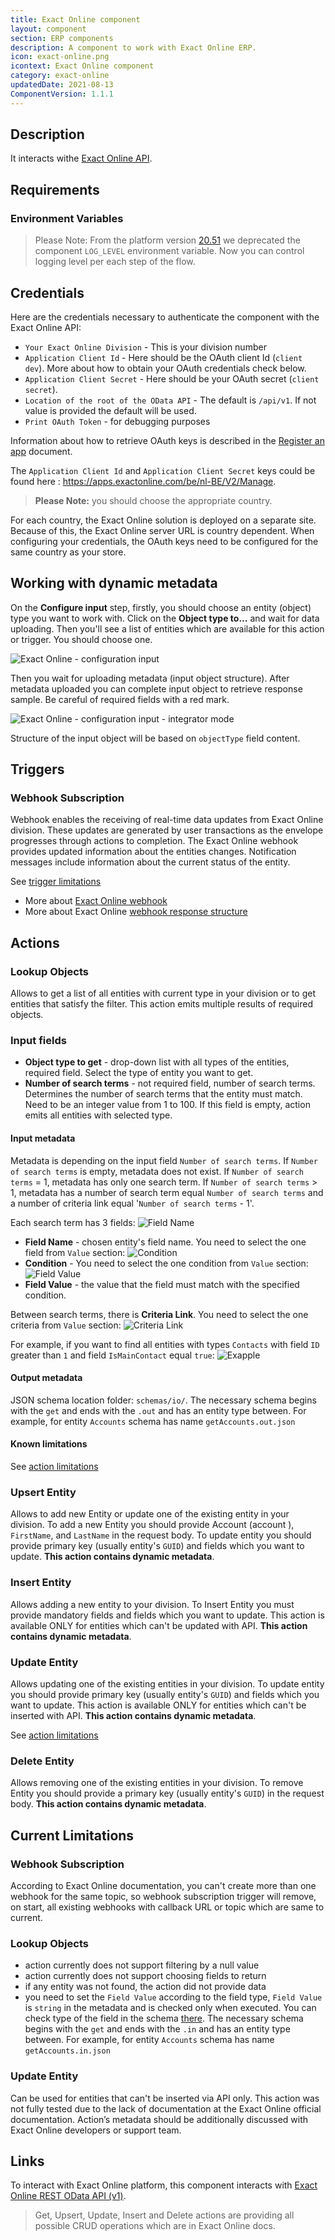 ```yaml
---
title: Exact Online component
layout: component
section: ERP components
description: A component to work with Exact Online ERP.
icon: exact-online.png
icontext: Exact Online component
category: exact-online
updatedDate: 2021-08-13
ComponentVersion: 1.1.1
---
```


## Description

It interacts withe [Exact Online API](https://support.exactonline.com/community/s/knowledge-base#All-All-DNO-Content-restrefdocs).

## Requirements

### Environment Variables

> Please Note: From the platform version [20.51](/releases/2020-12-17) we deprecated the
> component `LOG_LEVEL` environment variable. Now you can control logging level per each step of the flow.

## Credentials

Here are the credentials necessary to authenticate the component with the Exact Online API:

*   `Your Exact Online Division` - This is your division number
*   `Application Client Id` - Here should be the OAuth client Id (`client dev`). More about how to obtain your OAuth credentials check below.
*   `Application Client Secret` - Here should be your OAuth secret (`client secret`).
*   `Location of the root of the OData API` - The default is `/api/v1`. If not value is provided the default will be used.
*   `Print OAuth Token` - for debugging purposes

Information about how to retrieve OAuth keys is described in the [Register an app](https://support.exactonline.com/community/s/knowledge-base#All-All-DNO-Process-appcenter-eol-appcenter-dev-registerapp-p) document.

The `Application Client Id` and `Application Client Secret` keys could be found here : https://apps.exactonline.com/be/nl-BE/V2/Manage.

> **Please Note:** you should choose the appropriate country.

For each country, the Exact Online solution is deployed on a separate site. Because of this, the Exact Online server URL is country dependent. When configuring your credentials, the OAuth keys need to be configured for the same country as your store.

## Working with dynamic metadata

On the **Configure input** step, firstly, you should choose an entity (object)
type you want to work with. Click on the **Object type to...** and wait for data
uploading. Then you'll see a list of entities which are available for this action
or trigger. You should choose one.

![Exact Online  - configuration input](https://user-images.githubusercontent.com/22715422/45947428-df129180-bffc-11e8-8639-af545ad681ef.png)


Then you wait for uploading metadata (input object structure). After metadata
uploaded you can complete input object to retrieve response sample. Be careful of
required fields with a red mark.

![Exact Online  - configuration input - integrator mode](https://user-images.githubusercontent.com/22715422/45947440-e89bf980-bffc-11e8-8081-7e33d08f1ffa.png)

Structure of the input object will be based on `objectType` field content.

## Triggers

### Webhook Subscription

Webhook enables the receiving of real-time data updates from Exact Online division.
These updates are generated by user transactions as the envelope progresses through actions to completion.
The Exact Online webhook provides updated information about the entities changes.
Notification messages include information about the current status of the entity.

See [trigger limitations](#current-limitations)

-   More about [Exact Online webhook](https://support.exactonline.com/community/s/knowledge-base#All-All-DNO-Content-webhooksc)
-   More about Exact Online [webhook response structure](https://support.exactonline.com/community/s/knowledge-base#All-All-DNO-Content-webhookstut)


## Actions

### Lookup Objects

Allows to get a list of all entities with current type in your division or to
get entities that satisfy the filter. This action emits multiple results of required objects.

### Input fields

-   **Object type to get** - drop-down list with all types of the entities, required field. Select the type of entity you want to get.
-   **Number of search terms** - not required field, number of search terms. Determines the number of search terms that the entity must match. Need to be an integer value from 1 to 100. If this field is empty, action emits all entities with selected type.

#### Input metadata

Metadata is depending on the input field `Number of search terms`.
If `Number of search terms` is empty, metadata does not exist.
If `Number of search terms` = 1, metadata has only one search term.
If `Number of search terms` > 1, metadata has a number of search term equal `Number of search terms` and a number of criteria link equal '`Number of search terms` - 1'.

Each search term has 3 fields:
![Field Name](https://user-images.githubusercontent.com/16806832/49370809-06bd5e80-f6fe-11e8-8c77-34cae66dcbae.png)
-   **Field Name** - chosen entity's field name. You need to select the one field from `Value` section:
 ![Condition](https://user-images.githubusercontent.com/16806832/49369982-7e3dbe80-f6fb-11e8-803f-6815d2bb3cd6.png)
-   **Condition** - You need to select the one condition from `Value` section:
 ![Field Value](https://user-images.githubusercontent.com/16806832/49370391-ad086480-f6fc-11e8-8ac7-6f8034a25a7b.png)
-   **Field Value** - the value that the field must match with the specified condition.

Between search terms, there is **Criteria Link**. You need to select the one criteria from `Value` section:
![Criteria Link](https://user-images.githubusercontent.com/16806832/49371411-0aea7b80-f700-11e8-8ddf-9d74f8e98449.png)

For example, if you want to find all entities with types `Contacts` with field `ID` greater than `1` and field `IsMainContact` equal `true`:
![Exapple](https://user-images.githubusercontent.com/16806832/49372537-a9c4a700-f703-11e8-98d1-83d11754b303.png)

#### Output metadata

JSON schema location folder: `schemas/io/`. The necessary schema begins with the
`get` and ends with the `.out` and has an entity type between. For example, for
entity `Accounts` schema has name `getAccounts.out.json`

#### Known limitations
See [action limitations](#current-limitations)


### Upsert Entity

Allows to add new Entity or update one of the existing entity in your division.
To add a new Entity you should provide Account (account ), `FirstName`, and
`LastName` in the request body. To update entity you should provide primary key
(usually entity's `GUID`) and fields which you want to update. **This action contains dynamic metadata**.

### Insert Entity

Allows adding a new entity to your division. To Insert Entity you must provide
mandatory fields and fields which you want to update. This action is available
ONLY for entities which can't be updated with API. **This action contains dynamic metadata**.


### Update Entity

Allows updating one of the existing entities in your division. To update entity
you should provide primary key (usually entity's `GUID`) and fields which you want to update.
This action is available ONLY for entities which can't be inserted with API. **This action contains dynamic metadata**.

See [action limitations](#current-limitations)


### Delete Entity

Allows removing one of the existing entities in your division. To remove Entity
you should provide a primary key (usually entity's `GUID`)  in the request body. **This action contains dynamic metadata**.

## Current Limitations

### Webhook Subscription

According to Exact Online documentation, you can't create more than one webhook
for the same topic, so webhook subscription trigger will remove, on start,
all existing webhooks with callback URL or topic which are same to current.

### Lookup Objects

-   action currently does not support filtering by a null value
-   action currently does not support choosing fields to return
-   if any entity was not found, the action did not provide data
-   you need to set the `Field Value` according to the field type, `Field Value` is `string` in the metadata and is checked only when executed. You can check type of the field in the schema [there](schemas/io). The necessary schema begins with the `get` and ends with the `.in` and has an entity type between. For example, for entity `Accounts` schema has name `getAccounts.in.json`


### Update Entity

Can be used for entities that can't be inserted via API only. This action was not fully tested due to the lack of documentation at the Exact Online official documentation. Action’s metadata should be additionally discussed with Exact Online developers or support team.


## Links
To interact with Exact Online platform, this component interacts with
[Exact Online REST OData API (v1)](https://start.exactonline.nl/docs/HlpRestAPIResources.aspx?SourceAction=10).

> Get, Upsert, Update, Insert and Delete actions are providing all possible CRUD operations which are in Exact Online docs.
